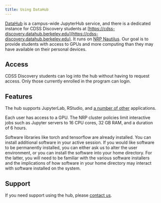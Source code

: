 ```yaml
---
title: Using DataHub
---
```


[DataHub](https://cdss.berkeley.edu/datahub-home-page) is a campus-wide JupyterHub service, and there is a dedicated instance for CDSS Discovery students at [https://cdss-discovery.datahub.berkeley.edu](https://cdss-discovery.datahub.berkeley.edu). It runs on [NRP Nautilus](https://nationalresearchplatform.org/nautilus/). Our goal is to provide students with access to GPUs and more computing than they may have available on their personal devices.

## Access

CDSS Discovery students can log into the hub without having to request access. Only those currently enrolled in the program can login.


## Features

The hub supports JupyterLab, RStudio, and [a number of other](https://curriculum-guide.datahub.berkeley.edu/technology/introduction-to-jupyter) applications.

Each user has access to a GPU. The NRP cluster policies limit interactive jobs such as Jupyter servers to 16 CPU cores, 32 GB RAM, and a duration of 6 hours.

Software libraries like torch and tensorflow are already installed. You can install additional software in your active session. If you would like software to be permanently installed, you can either ask us to alter the user environment, or you can install the software into your home directory. For the latter, you will need to be familiar with the various software installers and the implications of how software in your home directory may interact with software installed on the system.

## Support

If you need support using the hub, please [contact us](../support/contact-us).
